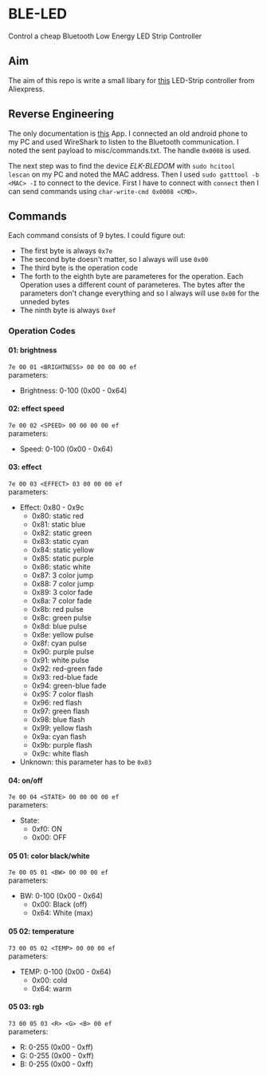 # BLE-LED
Control a cheap Bluetooth Low Energy LED Strip Controller

## Aim
The aim of this repo is write a small libary for [this](https://www.aliexpress.com/item/33024703436.html?spm=a2g0s.9042311.0.0.4cb24c4dsnlJEF) LED-Strip controller from Aliexpress.

## Reverse Engineering
The only documentation is [this](https://play.google.com/store/apps/details?id=shy.smartled) App. I connected an old android phone to my PC and used WireShark to listen to the Bluetooth communication. I noted the sent payload to misc/commands.txt. The handle `0x0008` is used.

The next step was to find the device *ELK-BLEDOM* with `sudo hcitool lescan` on my PC and noted the MAC address. Then I used `sudo gatttool -b <MAC> -I` to connect to the device. First I have to connect with `connect` then I can send commands using `char-write-cmd 0x0008 <CMD>`.

## Commands

Each command consists of 9 bytes. I could figure out:

* The first byte is always `0x7e`
* The second byte doesn't matter, so I always will use `0x00`
* The third byte is the operation code
* The forth to the eighth byte are parameteres for the operation. Each Operation uses a different count of parameteres. The bytes after the parameters don't change everything and so I always will use `0x00` for the unneded bytes
* The ninth byte is always `0xef`

### Operation Codes

#### **01: brightness**
`7e 00 01 <BRIGHTNESS> 00 00 00 00 ef`\
parameters:
* Brightness: 0-100 (0x00 - 0x64)


#### **02: effect speed**
`7e 00 02 <SPEED> 00 00 00 00 ef`\
parameters:
* Speed: 0-100 (0x00 - 0x64)


#### **03: effect**
`7e 00 03 <EFFECT> 03 00 00 00 ef`\
parameters:
* Effect: 0x80 - 0x9c
  * 0x80: static red
  * 0x81: static blue
  * 0x82: static green
  * 0x83: static cyan
  * 0x84: static yellow
  * 0x85: static purple
  * 0x86: static white
  * 0x87: 3 color jump
  * 0x88: 7 color jump
  * 0x89: 3 color fade
  * 0x8a: 7 color fade
  * 0x8b: red pulse
  * 0x8c: green pulse
  * 0x8d: blue pulse
  * 0x8e: yellow pulse
  * 0x8f: cyan pulse
  * 0x90: purple pulse
  * 0x91: white pulse
  * 0x92: red-green fade
  * 0x93: red-blue fade
  * 0x94: green-blue fade
  * 0x95: 7 color flash
  * 0x96: red flash
  * 0x97: green flash
  * 0x98: blue flash
  * 0x99: yellow flash
  * 0x9a: cyan flash
  * 0x9b: purple flash
  * 0x9c: white flash
* Unknown: this parameter has to be `0x03`

#### **04: on/off**
`7e 00 04 <STATE> 00 00 00 00 ef`\
parameters:
* State:
  * 0xf0: ON
  * 0x00: OFF

#### **05 01: color black/white**
`7e 00 05 01 <BW> 00 00 00 ef`\
parameters:
* BW: 0-100 (0x00 - 0x64)
  * 0x00: Black (off)
  * 0x64: White (max) 

#### **05 02: temperature**
`73 00 05 02 <TEMP> 00 00 00 ef`\
parameters:
* TEMP: 0-100 (0x00 - 0x64)
  * 0x00: cold
  * 0x64: warm

#### **05 03: rgb**
`73 00 05 03 <R> <G> <B> 00 ef`\
parameters:
* R: 0-255 (0x00 - 0xff)
* G: 0-255 (0x00 - 0xff)
* B: 0-255 (0x00 - 0xff)
